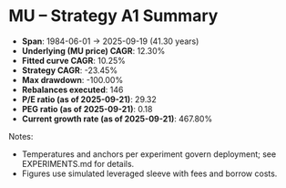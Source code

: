 # MU – Strategy A1 Summary

- **Span**: 1984-06-01 → 2025-09-19 (41.30 years)
- **Underlying (MU price) CAGR**: 12.30%
- **Fitted curve CAGR**: 10.25%
- **Strategy CAGR**: -23.45%
- **Max drawdown**: -100.00%
- **Rebalances executed**: 146
- **P/E ratio (as of 2025-09-21)**: 29.32
- **PEG ratio (as of 2025-09-21)**: 0.18
- **Current growth rate (as of 2025-09-21)**: 467.80%

Notes:

- Temperatures and anchors per experiment govern deployment; see EXPERIMENTS.md for details.
- Figures use simulated leveraged sleeve with fees and borrow costs.

